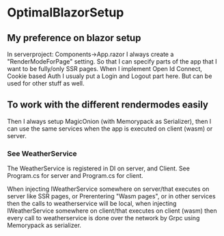 # OptimalBlazorSetup

## My preference on blazor setup

In serverproject: Components->App.razor I always create a "RenderModeForPage" setting. So that I can specify parts of the app that I want to be fully/only SSR pages. When I implement Open Id Connect, Cookie based Auth I usualy put a Login and Logout part here. But can be used for other stuff as well.

## To work with the different rendermodes easily
Then I always setup MagicOnion (with Memorypack as Serializer), then I can use the same services when the app is executed on client (wasm) or server. 

### See WeatherService

The WeatherService is registered in DI on server, and Client. See Program.cs for server and Program.cs for client.

When injecting IWeatherService somewhere on server/that executes on server like SSR pages, or Prerentering "Wasm pages", or in other services then the calls to weatherservice will be local, when injecting IWeatherService somewhere on client/that executes on client (wasm) then every call to weatherservice is done over the network by Grpc using Memorypack as serializer.
